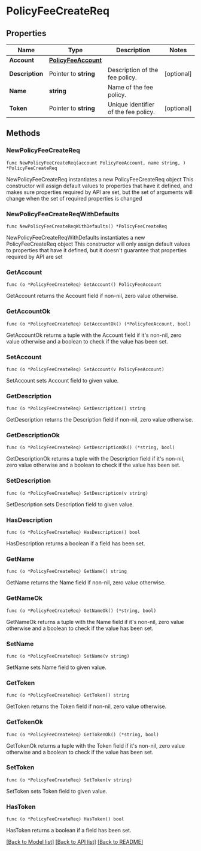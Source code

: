 # PolicyFeeCreateReq

## Properties

Name | Type | Description | Notes
------------ | ------------- | ------------- | -------------
**Account** | [**PolicyFeeAccount**](PolicyFeeAccount.md) |  | 
**Description** | Pointer to **string** | Description of the fee policy. | [optional] 
**Name** | **string** | Name of the fee policy. | 
**Token** | Pointer to **string** | Unique identifier of the fee policy. | [optional] 

## Methods

### NewPolicyFeeCreateReq

`func NewPolicyFeeCreateReq(account PolicyFeeAccount, name string, ) *PolicyFeeCreateReq`

NewPolicyFeeCreateReq instantiates a new PolicyFeeCreateReq object
This constructor will assign default values to properties that have it defined,
and makes sure properties required by API are set, but the set of arguments
will change when the set of required properties is changed

### NewPolicyFeeCreateReqWithDefaults

`func NewPolicyFeeCreateReqWithDefaults() *PolicyFeeCreateReq`

NewPolicyFeeCreateReqWithDefaults instantiates a new PolicyFeeCreateReq object
This constructor will only assign default values to properties that have it defined,
but it doesn't guarantee that properties required by API are set

### GetAccount

`func (o *PolicyFeeCreateReq) GetAccount() PolicyFeeAccount`

GetAccount returns the Account field if non-nil, zero value otherwise.

### GetAccountOk

`func (o *PolicyFeeCreateReq) GetAccountOk() (*PolicyFeeAccount, bool)`

GetAccountOk returns a tuple with the Account field if it's non-nil, zero value otherwise
and a boolean to check if the value has been set.

### SetAccount

`func (o *PolicyFeeCreateReq) SetAccount(v PolicyFeeAccount)`

SetAccount sets Account field to given value.


### GetDescription

`func (o *PolicyFeeCreateReq) GetDescription() string`

GetDescription returns the Description field if non-nil, zero value otherwise.

### GetDescriptionOk

`func (o *PolicyFeeCreateReq) GetDescriptionOk() (*string, bool)`

GetDescriptionOk returns a tuple with the Description field if it's non-nil, zero value otherwise
and a boolean to check if the value has been set.

### SetDescription

`func (o *PolicyFeeCreateReq) SetDescription(v string)`

SetDescription sets Description field to given value.

### HasDescription

`func (o *PolicyFeeCreateReq) HasDescription() bool`

HasDescription returns a boolean if a field has been set.

### GetName

`func (o *PolicyFeeCreateReq) GetName() string`

GetName returns the Name field if non-nil, zero value otherwise.

### GetNameOk

`func (o *PolicyFeeCreateReq) GetNameOk() (*string, bool)`

GetNameOk returns a tuple with the Name field if it's non-nil, zero value otherwise
and a boolean to check if the value has been set.

### SetName

`func (o *PolicyFeeCreateReq) SetName(v string)`

SetName sets Name field to given value.


### GetToken

`func (o *PolicyFeeCreateReq) GetToken() string`

GetToken returns the Token field if non-nil, zero value otherwise.

### GetTokenOk

`func (o *PolicyFeeCreateReq) GetTokenOk() (*string, bool)`

GetTokenOk returns a tuple with the Token field if it's non-nil, zero value otherwise
and a boolean to check if the value has been set.

### SetToken

`func (o *PolicyFeeCreateReq) SetToken(v string)`

SetToken sets Token field to given value.

### HasToken

`func (o *PolicyFeeCreateReq) HasToken() bool`

HasToken returns a boolean if a field has been set.


[[Back to Model list]](../README.md#documentation-for-models) [[Back to API list]](../README.md#documentation-for-api-endpoints) [[Back to README]](../README.md)


